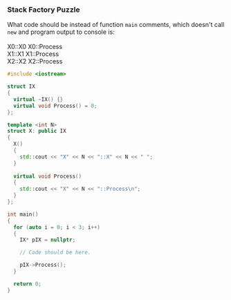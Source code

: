 ### Stack Factory Puzzle

What code should be instead of function `main` comments, which doesn't call `new` and program output to console is:<br/><br/>
X0::X0 X0::Process<br/>
X1::X1 X1::Process<br/>
X2::X2 X2::Process<br/>

```C++
#include <iostream>

struct IX
{
  virtual ~IX() {}
  virtual void Process() = 0;
};

template <int N>
struct X: public IX
{
  X() 
  { 
    std::cout << "X" << N << "::X" << N << " "; 
  }
    
  virtual void Process() 
  { 
    std::cout << "X" << N << "::Process\n"; 
  }
};

int main()
{
  for (auto i = 0; i < 3; i++)
  {
    IX* pIX = nullptr;

    // Code should be here.

    pIX->Process();
  }

  return 0;
}
